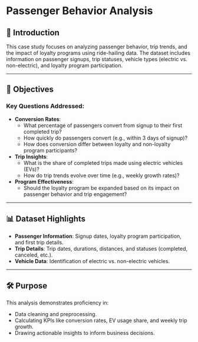 # Passenger Behavior Analysis

## 📄 Introduction
This case study focuses on analyzing passenger behavior, trip trends, and the impact of loyalty programs using ride-hailing data. The dataset includes information on passenger signups, trip statuses, vehicle types (electric vs. non-electric), and loyalty program participation.

---

## 🎯 Objectives
### Key Questions Addressed:
* **Conversion Rates**:
   - What percentage of passengers convert from signup to their first completed trip?
   - How quickly do passengers convert (e.g., within 3 days of signup)?
   - How does conversion differ between loyalty and non-loyalty program participants?
* **Trip Insights**:
   - What is the share of completed trips made using electric vehicles (EVs)?
   - How do trip trends evolve over time (e.g., weekly growth rates)?
* **Program Effectiveness**:
   - Should the loyalty program be expanded based on its impact on passenger behavior and trip engagement?

---

## 📊 Dataset Highlights
- **Passenger Information**: Signup dates, loyalty program participation, and first trip details.
- **Trip Details**: Trip dates, durations, distances, and statuses (completed, canceled, etc.).
- **Vehicle Data**: Identification of electric vs. non-electric vehicles.

---

## 🛠️ Purpose
This analysis demonstrates proficiency in:
- Data cleaning and preprocessing.
- Calculating KPIs like conversion rates, EV usage share, and weekly trip growth.
- Drawing actionable insights to inform business decisions.
